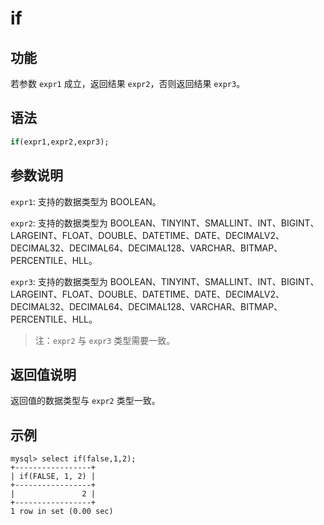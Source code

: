 # if

## 功能

若参数 `expr1` 成立，返回结果 `expr2`，否则返回结果 `expr3`。

## 语法

```Haskell
if(expr1,expr2,expr3);
```

## 参数说明

`expr1`: 支持的数据类型为 BOOLEAN。

`expr2`: 支持的数据类型为 BOOLEAN、TINYINT、SMALLINT、INT、BIGINT、LARGEINT、FLOAT、DOUBLE、DATETIME、DATE、DECIMALV2、DECIMAL32、DECIMAL64、DECIMAL128、VARCHAR、BITMAP、PERCENTILE、HLL。

`expr3`: 支持的数据类型为 BOOLEAN、TINYINT、SMALLINT、INT、BIGINT、LARGEINT、FLOAT、DOUBLE、DATETIME、DATE、DECIMALV2、DECIMAL32、DECIMAL64、DECIMAL128、VARCHAR、BITMAP、PERCENTILE、HLL。

> 注：`expr2` 与 `expr3` 类型需要一致。

## 返回值说明

返回值的数据类型与 `expr2` 类型一致。

## 示例

```Plain Text
mysql> select if(false,1,2);
+-----------------+
| if(FALSE, 1, 2) |
+-----------------+
|               2 |
+-----------------+
1 row in set (0.00 sec)
```
